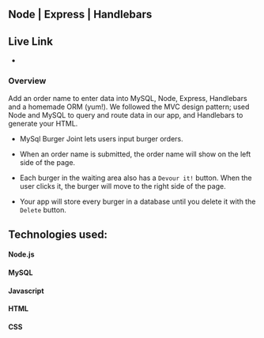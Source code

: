 ## Node | Express | Handlebars

## Live Link
 -

### Overview

Add an order name to enter data into MySQL, Node, Express, Handlebars and a homemade ORM (yum!). We followed the MVC design pattern; used Node and MySQL to query and route data in our app, and Handlebars to generate your HTML.


* MySql Burger Joint lets users input burger orders.

* When an order name is submitted, the order name will show on the left side of the page.

* Each burger in the waiting area also has a `Devour it!` button. When the user clicks it, the burger will move to the right side of the page.

* Your app will store every burger in a database until you delete it with the `Delete` button.


## Technologies used:

#### Node.js

#### MySQL

#### Javascript

#### HTML

#### CSS
